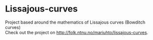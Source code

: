 # Lissajous-curves
Project based around the mathematics of Lissajous curves (Bowditch curves) <br>
Check out the project on <a href="http://folk.ntnu.no/mariuhto/lissajous-curves">http://folk.ntnu.no/mariuhto/lissajous-curves</a>.
